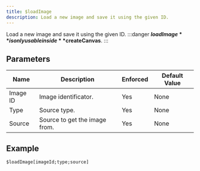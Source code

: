 ```yaml
---
title: $loadImage
description: Load a new image and save it using the given ID.
---
```


Load a new image and save it using the given ID.
:::danger
**$loadImage** is only usable inside **$createCanvas**.
:::
## Parameters
|   Name   |          Description          | Enforced | Default Value |
|----------|-------------------------------|----------|---------------|
| Image ID | Image identificator.          | Yes      | None          |
| Type     | Source type.                  | Yes      | None          |
| Source   | Source to get the image from. | Yes      | None          |
## Example
```
$loadImage[imageId;type;source]
```
